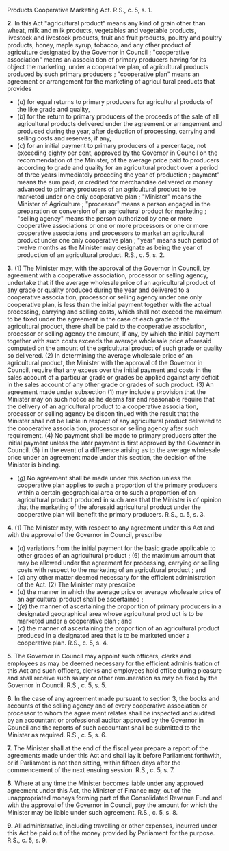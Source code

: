 Products Cooperative Marketing Act. R.S., c. 5,
s. 1.

**2.** In this Act
"agricultural product" means any kind of
grain other than wheat, milk and milk
products, vegetables and vegetable products,
livestock and livestock products, fruit and
fruit products, poultry and poultry products,
honey, maple syrup, tobacco, and any other
product of agriculture designated by the
Governor in Council ;
"cooperative association" means an associa
tion of primary producers having for its
object the marketing, under a cooperative
plan, of agricultural products produced by
such primary producers ;
"cooperative plan" means an agreement or
arrangement for the marketing of agricul
tural products that provides
  * (_a_) for equal returns to primary producers
for agricultural products of the like grade
and quality,
  * (_b_) for the return to primary producers of
the proceeds of the sale of all agricultural
products delivered under the agreement or
arrangement and produced during the year,
after deduction of processing, carrying and
selling costs and reserves, if any,
  * (_c_) for an initial payment to primary
producers of a percentage, not exceeding
eighty per cent, approved by the Governor
in Council on the recommendation of the
Minister, of the average price paid to
producers according to grade and quality
for an agricultural product over a period of
three years immediately preceding the year
of production ;
payment" means the sum paid, or
credited for merchandise delivered or money
advanced to primary producers of an
agricultural product to be marketed under
one only cooperative plan ;
"Minister" means the Minister of Agriculture ;
"processor" means a person engaged in the
preparation or conversion of an agricultural
product for marketing ;
"selling agency" means the person authorized
by one or more cooperative associations or
one or more processors or one or more
cooperative associations and processors to
market an agricultural product under one
only cooperative plan ;
"year" means such period of twelve months
as the Minister may designate as being the
year of production of an agricultural
product. R.S., c. 5, s. 2.

**3.** (1) The Minister may, with the approval
of the Governor in Council, by agreement
with a cooperative association, processor or
selling agency, undertake that if the average
wholesale price of an agricultural product of
any grade or quality produced during the
year and delivered to a cooperative associa
tion, processor or selling agency under one
only cooperative plan, is less than the initial
payment together with the actual processing,
carrying and selling costs, which shall not
exceed the maximum to be fixed under the
agreement in the case of each grade of the
agricultural product, there shall be paid to
the cooperative association, processor or
selling agency the amount, if any, by which
the initial payment together with such costs
exceeds the average wholesale price aforesaid
computed on the amount of the agricultural
product of such grade or quality so delivered.
(2) In determining the average wholesale
price of an agricultural product, the Minister
with the approval of the Governor in
Council, require that any excess over the
initial payment and costs in the sales account
of a particular grade or grades be applied
against any deficit in the sales account of any
other grade or grades of such product.
(3) An agreement made under subsection
(1) may include a provision that the Minister
may on such notice as he deems fair and
reasonable require that the delivery of an
agricultural product to a cooperative associa
tion, processor or selling agency be discon
tinued with the result that the Minister shall
not be liable in respect of any agricultural
product delivered to the cooperative associa
tion, processor or selling agency after such
requirement.
(4) No payment shall be made to primary
producers after the initial payment unless the
later payment is first approved by the
Governor in Council.
(5) i n the event of a difference arising as
to the average wholesale price under an
agreement made under this section, the
decision of the Minister is binding.
  * (_g_) No agreement shall be made under this
section unless the cooperative plan applies to
such a proportion of the primary producers
within a certain geographical area or to such
a proportion of an agricultural product
produced in such area that the Minister is of
opinion that the marketing of the aforesaid
agricultural product under the cooperative
plan will benefit the primary producers. R.S.,
c. 5, s. 3.

**4.** (1) The Minister may, with respect to
any agreement under this Act and with the
approval of the Governor in Council, prescribe
  * (_a_) variations from the initial payment for
the basic grade applicable to other grades
of an agricultural product ;
(6) the maximum amount that may be
allowed under the agreement for processing,
carrying or selling costs with respect to the
marketing of an agricultural product ; and
  * (_c_) any other matter deemed necessary for
the efficient administration of the Act.
(2) The Minister may prescribe
  * (_a_) the manner in which the average price
or average wholesale price of an agricultural
product shall be ascertained ;
  * (_fe_) the manner of ascertaining the propor
tion of primary producers in a designated
geographical area whose agricultural prod
uct is to be marketed under a cooperative
plan ; and
  * (_c_) the manner of ascertaining the propor
tion of an agricultural product produced in
a designated area that is to be marketed
under a cooperative plan. R.S., c. 5, s. 4.

**5.** The Governor in Council may appoint
such officers, clerks and employees as may be
deemed necessary for the efficient adminis
tration of this Act and such officers, clerks
and employees hold office during pleasure
and shall receive such salary or other
remuneration as may be fixed by the Governor
in Council. R.S., c. 5, s. 5.

**6.** In the case of any agreement made
pursuant to section 3, the books and accounts
of the selling agency and of every cooperative
association or processor to whom the agree
ment relates shall be inspected and audited
by an accountant or professional auditor
approved by the Governor in Council and the
reports of such accountant shall be submitted
to the Minister as required. R.S., c. 5, s. 6.

**7.** The Minister shall at the end of the
fiscal year prepare a report of the agreements
made under this Act and shall lay it before
Parliament forthwith, or if Parliament is not
then sitting, within fifteen days after the
commencement of the next ensuing session.
R.S., c. 5, s. 7.

**8.** Where at any time the Minister becomes
liable under any approved agreement under
this Act, the Minister of Finance may, out of
the unappropriated moneys forming part of
the Consolidated Revenue Fund and with the
approval of the Governor in Council, pay the
amount for which the Minister may be liable
under such agreement. R.S., c. 5, s. 8.

**9.** All administrative, including travelling
or other expenses, incurred under this Act
be paid out of the money provided by
Parliament for the purpose. R.S., c. 5, s. 9.
